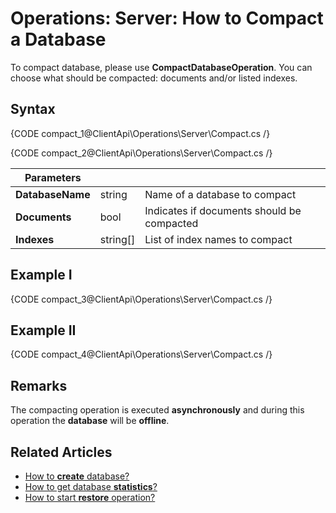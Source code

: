 # Operations: Server: How to Compact a Database

To compact database, please use **CompactDatabaseOperation**. You can choose what should be compacted: documents and/or listed indexes.

## Syntax

{CODE compact_1@ClientApi\Operations\Server\Compact.cs /}

{CODE compact_2@ClientApi\Operations\Server\Compact.cs /}

| Parameters | | |
| ------------- | ------------- | ----- |
| **DatabaseName** | string | Name of a database to compact |
| **Documents** | bool | Indicates if documents should be compacted |
| **Indexes** | string[] | List of index names to compact |

## Example I

{CODE compact_3@ClientApi\Operations\Server\Compact.cs /}


## Example II

{CODE compact_4@ClientApi\Operations\Server\Compact.cs /}


## Remarks

The compacting operation is executed **asynchronously** and during this operation the **database** will be **offline**.

## Related Articles

- [How to **create** database?](../../../client-api/operations/server-wide/create-database) 
- [How to get database **statistics**?](../../../client-api/operations/maintenance/get-statistics)
- [How to start **restore** operation?](../../../client-api/operations/server-wide/restore-backup)

